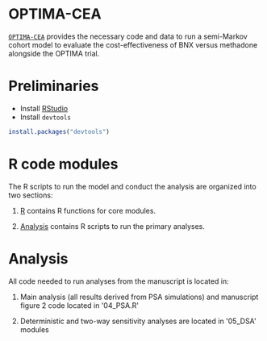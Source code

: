 # OPTIMA-CEA

[`OPTIMA-CEA`](https://github.com/HERU-modeling/OPTIMA-CEA) provides the necessary code and data to run a semi-Markov cohort model
to evaluate the cost-effectiveness of BNX versus methadone alongside the OPTIMA trial.

# Preliminaries

-   Install
    [RStudio](https://www.rstudio.com/products/rstudio/download/)
-   Install `devtools`

``` r
install.packages("devtools")
```

# R code modules

The R scripts to run the model and conduct the analysis are organized
into two sections:

1.  [R](https://github.com/HERU-modeling/OPTIMA-CEA/tree/main/R)
    contains R functions for core modules.

2.  [Analysis](https://github.com/HERU-modeling/OPTIMA-CEA/tree/main/Analysis)
    contains R scripts to run the primary analyses.
    
# Analysis

All code needed to run analyses from the manuscript is located in:

1.  Main analysis (all results derived from PSA simulations) and manuscript figure 2 code located in '04_PSA.R' 

2.  Deterministic and two-way sensitivity analyses are located in '05_DSA' modules
